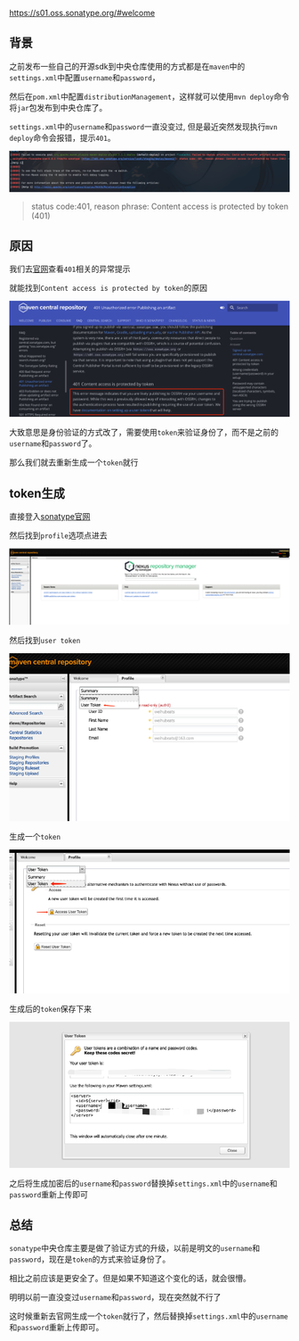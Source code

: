 https://s01.oss.sonatype.org/#welcome


## 背景

之前发布一些自己的开源sdk到中央仓库使用的方式都是在`maven`中的`settings.xml`中配置`username`和`password`，

然后在`pom.xml`中配置`distributionManagement`，这样就可以使用`mvn deploy`命令将`jar`包发布到中央仓库了。

`settings.xml`中的`username`和`password`一直没变过, 但是最近突然发现执行`mvn deploy`命令会报错，提示`401`。

![401_error.png](./images/401_error.png)


> status code:401, reason phrase: Content access is protected by token (401)


## 原因

我们去[官网](https://central.sonatype.org/faq/401-error/#signed-up-on-centralsonatypecom)查看`401`相关的异常提示


就能找到`Content access is protected by token`的原因

![maven_central_repository_401_error.png](./images/maven_central_repository_401_error.png)


大致意思是身份验证的方式改了，需要使用`token`来验证身份了，而不是之前的`username`和`password`了。


那么我们就去重新生成一个`token`就行


## token生成

直接登入[sonatype官网](https://s01.oss.sonatype.org/)

然后找到`profile`选项点进去

![sonatype-profile.png](./images/sonatype-profile.png)


然后找到`user token`

![sonatype-profile-token.png](./images/sonatype-profile-token.png)


生成一个`token`

![sonatype-profile-access-user-token.png](./images/sonatype-profile-access-user-token.png)

生成后的`token`保存下来

![sonatype-profile-token-username.png](./images/sonatype-profile-token-username.png)

之后将生成加密后的`username`和`password`替换掉`settings.xml`中的`username`和`password`重新上传即可

## 总结

`sonatype`中央仓库主要是做了验证方式的升级，以前是明文的`username`和`password`，现在是`token`的方式来验证身份了。

相比之前应该是更安全了。但是如果不知道这个变化的话，就会很懵。

明明以前一直没变过`username`和`password`，现在突然就不行了

这时候重新去官网生成一个`token`就行了，然后替换掉`settings.xml`中的`username`和`password`重新上传即可。
